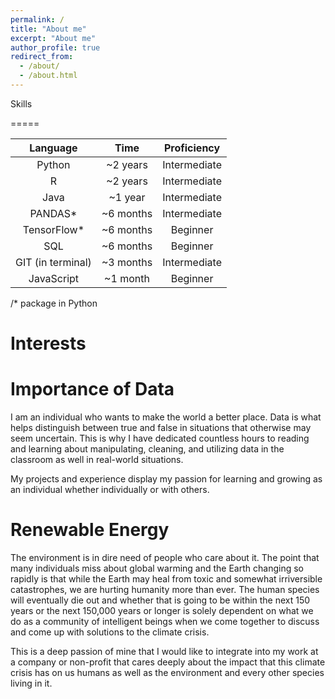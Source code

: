 ```yaml
---
permalink: /
title: "About me"
excerpt: "About me"
author_profile: true
redirect_from: 
  - /about/
  - /about.html
---
```

Skills

=====

| Language          | Time          |  Proficiency  |                                                          
| :--------:        | :-----------: | :-----------: |
| Python            | ~2 years      | Intermediate  |
| R                 | ~2 years      | Intermediate  |
| Java              | ~1 year       | Intermediate  |
| PANDAS*           | ~6 months     | Intermediate  |
| TensorFlow*       | ~6 months     | Beginner      |
| SQL               | ~6 months     | Beginner      |
| GIT (in terminal) | ~3 months     | Intermediate  |
| JavaScript        | ~1 month      | Beginner      |
/* package in Python

Interests
===== 

Importance of Data
====

I am an individual who wants to make the world a better place. Data is what helps distinguish between true and false in situations that otherwise may seem uncertain. This is why I have dedicated countless hours to reading and learning about manipulating, cleaning, and utilizing data in the classroom as well in real-world situations. 

My projects and experience display my passion for learning and growing as an individual whether individually or with others.

Renewable Energy
====
The environment is in dire need of people who care about it. The point that many individuals miss about global warming and the Earth changing so rapidly is that while the Earth may heal from toxic and somewhat irriversible catastrophes, we are hurting humanity more than ever. The human species will eventually die out and whether that is going to be within the next 150 years or the next 150,000 years or longer is solely dependent on what we do as a community of intelligent beings when we come together to discuss and come up with solutions to the climate crisis. 

This is a deep passion of mine that I would like to integrate into my work at a company or non-profit that cares deeply about the impact that this climate crisis has on us humans as well as the environment and every other species living in it. 



